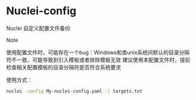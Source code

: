 # Nuclei-config

Nuclei 自定义配置文件备份

> [!note]
> 使用配置文件时，可能存在一个bug：Windows和类unix系统间默认的目录分隔符不一致，可能导致到引入模板或者排除模板无效
> 建议使用本配置文件时，提前检查相关配置模板的目录分隔符是否符合系统要求

使用方式：

```bash
nuclei -config My-nuclei-config.yaml -l targets.txt
```



